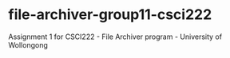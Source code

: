 # file-archiver-group11-csci222
Assignment 1 for CSCI222 - File Archiver program - University of Wollongong
